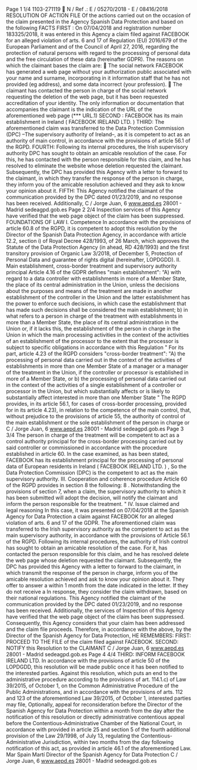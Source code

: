 Page 1
1/4
1103-271119
 N / Ref .: E / 05270/2018 - E / 08416/2018
RESOLUTION OF ACTION FILE
Of the actions carried out on the occasion of the claim presented in the Agency
Spanish Data Protection and based on the following
FACTS
FIRST : On 07/04/2018 and registration number 183325/2018, it was entered in
this Agency a claim filed against FACEBOOK for an alleged
violation of arts. 6 and 17 of Regulation (EU) 2016/679 of the European Parliament
and of the Council of April 27, 2016, regarding the protection of natural persons
with regard to the processing of personal data and the free circulation of these
data (hereinafter GDPR).
The reasons on which the claimant bases the claim are:
 The social network FACEBOOK has generated a web page without your authorization
public associated with your name and surname, incorporating in it information
staff that he has not provided (eg address), and some data
incorrect (your profession).
 The claimant has contacted the person in charge of the social network
requesting the deletion of the web page, but it has been requested accreditation of
your identity.
The only information or documentation that accompanies the claimant is the indication
of the URL of the aforementioned web page (\*\*\* URL.1)
SECOND : FACEBOOK has its main establishment in Ireland ( FACEBOOK
IRELAND LTD. )
THIRD: The aforementioned claim was transferred to the Data Protection Commission (DPC)
–The supervisory authority of Ireland–, as it is competent to act as an authority
of main control, in accordance with the provisions of article 56.1 of the RGPD.
FOURTH: Following its internal procedures, the Irish supervisory authority
DPC has sought to obtain an amicable resolution of the case. For this, he has contacted
with the person responsible for this claim, and he has resolved to eliminate the
website whose deletion requested the claimant. Subsequently, the DPC has
provided this Agency with a letter to forward to the claimant, in which they transfer
the response of the person in charge, they inform you of the amicable resolution achieved and
they ask to know your opinion about it.
FIFTH: This Agency notified the claimant of the communication provided by the DPC
dated 01/23/2019, and no response has been received. Additionally,
C / Jorge Juan, 6
www.aepd.es
28001 - Madrid
sedeagpd.gob.es
Page 2
2/4
Inspection services of this Agency have verified that the web page object of
the claim has been suppressed.
FOUNDATIONS OF LAW
I.
Competence
In accordance with the provisions of article 60.8 of the RGPD, it is competent to
adopt this resolution by the Director of the Spanish Data Protection Agency,
in accordance with article 12.2, section i) of Royal Decree 428/1993, of 26
March, which approves the Statute of the Data Protection Agency (in
ahead, RD 428/1993) and the first transitory provision of Organic Law 3/2018,
of December 5, Protection of Personal Data and guarantee of rights
digital (hereinafter, LOPDGDD).
II.
Main establishment, cross-border treatment and supervisory authority
principal
Article 4.16 of the GDPR defines "main establishment":
“A) with regard to a data controller with establishments in more
of a Member State, the place of its central administration in the Union, unless the
decisions about the purposes and means of the treatment are made in another
establishment of the controller in the Union and the latter establishment has the
power to enforce such decisions, in which case the establishment that has
made such decisions shall be considered the main establishment;
b) in what refers to a person in charge of the treatment with establishments in more than
a Member State, the place of its central administration in the Union or, if it lacks
this, the establishment of the person in charge in the Union in which the main
processing activities in the context of the activities of an establishment of the
processor to the extent that the processor is subject to specific obligations
in accordance with this Regulation "
For its part, article 4.23 of the RGPD considers "cross-border treatment":
"A) the processing of personal data carried out in the context of the activities of
establishments in more than one Member State of a manager or a manager
of the treatment in the Union, if the controller or processor is established in more
of a Member State,
or b) the processing of personal data carried out in the context of the activities of
a single establishment of a controller or processor in the
Union, but which substantially affects or is likely to substantially affect
interested in more than one Member State "
The RGPD provides, in its article 56.1, for cases of cross-border processing,
provided for in its article 4.23), in relation to the competence of the
main control, that, without prejudice to the provisions of article 55, the authority of
control of the main establishment or the sole establishment of the person in charge or
C / Jorge Juan, 6
www.aepd.es
28001 - Madrid
sedeagpd.gob.es
Page 3
3/4
The person in charge of the treatment will be competent to act as a control authority
principal for the cross-border processing carried out by said controller or
commissioned in accordance with the procedure established in article 60.
In the case examined, as has been stated, FACEBOOK has its establishment
principal for the processing of personal data of European residents in Ireland
( FACEBOOK IRELAND LTD. ) , So the Data Protection Commission (DPC) is the
competent to act as the main supervisory authority.
III.
Cooperation and coherence procedure
Article 60 of the RGPD provides in section 8 the following:
8 . Notwithstanding the provisions of section 7, when a
claim, the supervisory authority to which it has been submitted will adopt the
decision, will notify the claimant and inform the person responsible for the treatment. "
IV.
Issue claimed and legal reasoning
In this case, it was presented on 07/04/2018 at the Spanish Agency for
Data Protection a claim against FACEBOOK for an alleged
violation of arts. 6 and 17 of the GDPR.
The aforementioned claim was transferred to the Irish supervisory authority as the
competent to act as the main supervisory authority, in accordance with the provisions of
Article 56.1 of the RGPD. Following its internal procedures, the authority of
Irish control has sought to obtain an amicable resolution of the case. For it,
has contacted the person responsible for this claim, and he has resolved
delete the web page whose deletion requested the claimant. Subsequently, the
DPC has provided this Agency with a letter to forward to the claimant, in which
transmit the response of the person in charge, inform you of the amicable resolution
achieved and ask to know your opinion about it. They offer to answer a
within 1 month from the date indicated in the letter. If they do not receive a
In response, they consider the claim withdrawn, based on their national regulations.
This Agency notified the claimant of the communication provided by the DPC dated
01/23/2019, and no response has been received. Additionally, the services of
Inspection of this Agency have verified that the web page object of the
claim has been suppressed.
Consequently, this Agency considers that your claim has been addressed and
the claim file proceeds. Therefore, in accordance with the above, by the
Director of the Spanish Agency for Data Protection,
HE REMEMBERS:
FIRST: PROCEED TO THE FILE of the claim filed against
FACEBOOK.
SECOND: NOTIFY this Resolution to the CLAIMANT
C / Jorge Juan, 6
www.aepd.es
28001 - Madrid
sedeagpd.gob.es
Page 4
4/4
THIRD: INFORM FACEBOOK IRELAND LTD.
In accordance with the provisions of article 50 of the LOPDGDD, this
resolution will be made public once it has been notified to the interested parties. Against this
resolution, which puts an end to the administrative procedure according to the provisions of art.
114.1.c) of Law 39/2015, of October 1, on the Common Administrative Procedure
of the Public Administrations, and in accordance with the provisions of arts. 112
and 123 of the aforementioned Law 39/2015, of October 1, interested parties may file,
Optionally, appeal for reconsideration before the Director of the Spanish Agency for
Data Protection within a month from the day after the
notification of this resolution or directly administrative contentious appeal before
the Contentious-Administrative Chamber of the National Court, in accordance with
provided in article 25 and section 5 of the fourth additional provision of the
Law 29/1998, of July 13, regulating the Contentious-Administrative Jurisdiction,
within two months from the day following notification of this act,
as provided in article 46.1 of the aforementioned Law.
Mar Spain Martí
Director of the Spanish Agency for Data Protection
C / Jorge Juan, 6
www.aepd.es
28001 - Madrid
sedeagpd.gob.es
